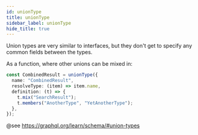 ```yaml
---
id: unionType
title: unionType
sidebar_label: unionType
hide_title: true
---
```


Union types are very similar to interfaces, but they don't get to specify
any common fields between the types.

As a function, where other unions can be mixed in:

```ts
const CombinedResult = unionType({
  name: "CombinedResult",
  resolveType: (item) => item.name,
  definition: (t) => {
    t.mix("SearchResult");
    t.members("AnotherType", "YetAnotherType");
  },
});
```

@see https://graphql.org/learn/schema/#union-types
